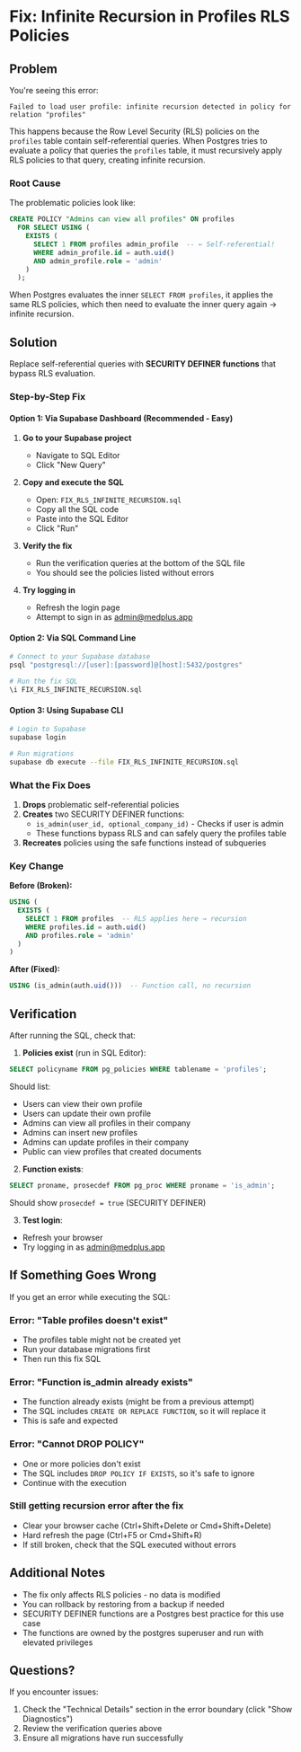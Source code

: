# Fix: Infinite Recursion in Profiles RLS Policies

## Problem

You're seeing this error:
```
Failed to load user profile: infinite recursion detected in policy for relation "profiles"
```

This happens because the Row Level Security (RLS) policies on the `profiles` table contain self-referential queries. When Postgres tries to evaluate a policy that queries the `profiles` table, it must recursively apply RLS policies to that query, creating infinite recursion.

### Root Cause

The problematic policies look like:
```sql
CREATE POLICY "Admins can view all profiles" ON profiles
  FOR SELECT USING (
    EXISTS (
      SELECT 1 FROM profiles admin_profile  -- ← Self-referential!
      WHERE admin_profile.id = auth.uid() 
      AND admin_profile.role = 'admin'
    )
  );
```

When Postgres evaluates the inner `SELECT FROM profiles`, it applies the same RLS policies, which then need to evaluate the inner query again → infinite recursion.

## Solution

Replace self-referential queries with **SECURITY DEFINER functions** that bypass RLS evaluation.

### Step-by-Step Fix

#### Option 1: Via Supabase Dashboard (Recommended - Easy)

1. **Go to your Supabase project**
   - Navigate to SQL Editor
   - Click "New Query"

2. **Copy and execute the SQL**
   - Open: `FIX_RLS_INFINITE_RECURSION.sql`
   - Copy all the SQL code
   - Paste into the SQL Editor
   - Click "Run"

3. **Verify the fix**
   - Run the verification queries at the bottom of the SQL file
   - You should see the policies listed without errors

4. **Try logging in**
   - Refresh the login page
   - Attempt to sign in as admin@medplus.app

#### Option 2: Via SQL Command Line

```bash
# Connect to your Supabase database
psql "postgresql://[user]:[password]@[host]:5432/postgres"

# Run the fix SQL
\i FIX_RLS_INFINITE_RECURSION.sql
```

#### Option 3: Using Supabase CLI

```bash
# Login to Supabase
supabase login

# Run migrations
supabase db execute --file FIX_RLS_INFINITE_RECURSION.sql
```

### What the Fix Does

1. **Drops** problematic self-referential policies
2. **Creates** two SECURITY DEFINER functions:
   - `is_admin(user_id, optional_company_id)` - Checks if user is admin
   - These functions bypass RLS and can safely query the profiles table
3. **Recreates** policies using the safe functions instead of subqueries

### Key Change

**Before (Broken):**
```sql
USING (
  EXISTS (
    SELECT 1 FROM profiles  -- RLS applies here → recursion
    WHERE profiles.id = auth.uid() 
    AND profiles.role = 'admin'
  )
)
```

**After (Fixed):**
```sql
USING (is_admin(auth.uid()))  -- Function call, no recursion
```

## Verification

After running the SQL, check that:

1. **Policies exist** (run in SQL Editor):
```sql
SELECT policyname FROM pg_policies WHERE tablename = 'profiles';
```
Should list:
- Users can view their own profile
- Users can update their own profile
- Admins can view all profiles in their company
- Admins can insert new profiles
- Admins can update profiles in their company
- Public can view profiles that created documents

2. **Function exists**:
```sql
SELECT proname, prosecdef FROM pg_proc WHERE proname = 'is_admin';
```
Should show `prosecdef = true` (SECURITY DEFINER)

3. **Test login**:
- Refresh your browser
- Try logging in as admin@medplus.app

## If Something Goes Wrong

If you get an error while executing the SQL:

### Error: "Table profiles doesn't exist"
- The profiles table might not be created yet
- Run your database migrations first
- Then run this fix SQL

### Error: "Function is_admin already exists"
- The function already exists (might be from a previous attempt)
- The SQL includes `CREATE OR REPLACE FUNCTION`, so it will replace it
- This is safe and expected

### Error: "Cannot DROP POLICY"
- One or more policies don't exist
- The SQL includes `DROP POLICY IF EXISTS`, so it's safe to ignore
- Continue with the execution

### Still getting recursion error after the fix
- Clear your browser cache (Ctrl+Shift+Delete or Cmd+Shift+Delete)
- Hard refresh the page (Ctrl+F5 or Cmd+Shift+R)
- If still broken, check that the SQL executed without errors

## Additional Notes

- The fix only affects RLS policies - no data is modified
- You can rollback by restoring from a backup if needed
- SECURITY DEFINER functions are a Postgres best practice for this use case
- The functions are owned by the postgres superuser and run with elevated privileges

## Questions?

If you encounter issues:
1. Check the "Technical Details" section in the error boundary (click "Show Diagnostics")
2. Review the verification queries above
3. Ensure all migrations have run successfully
